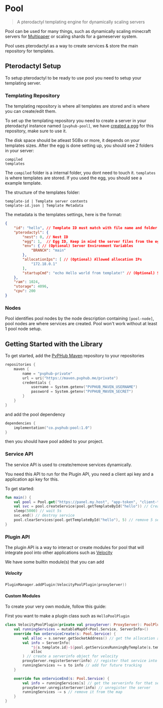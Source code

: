 # Pool
> A pterodactyl templating engine for dynamically scaling servers

Pool can be used for many things, such as dynamically scaling minecraft servers for [Multipaper](https://multipaper.io) or scaling shards for a gameserver system.

Pool uses pterodactyl as a way to create services & store the main repository for templates.


## Pterodactyl Setup

To setup pterodactyl to be ready to use pool you need to setup your templating server.

### Templating Repository

The templating repository is where all templates are stored and is where you can create/edit them.

To set up the templating repository you need to create a server in your pterodactyl instance named `[pvphub-pool]`, we have [created a egg](https://raw.githubusercontent.com/PvPHubLLC/pooldt/main/egg.json) for this repository, make sure to use it.

The disk space should be atleast 5GBs or more, it depends on your templates sizes.
After the egg is done setting up, you should see 2 folders in your server:
```
compiled
templates
```
The `compiled` folder is a internal folder, you dont need to touch it. `templates` is where templates are stored. If you used the  egg, you should see a example template.

The structure of the templates folder:
```
template-id | Template server contents
template-id.json | Template Metadata
```

The metadata is the templates settings, here is the format:
```json
{
    "id": "hello", // Template ID must match with file name and folder name
    "pterodactyl": {
        "nest": 0, // Nest ID
        "egg": 1,  // Egg ID, Keep in mind the server files from the egg will still be there.
        "env": { // (Optional) Server Environment Variables 
            "BRANCH": "main"
        },
        "allocationIps": [ // (Optional) Allowed allocation IPs
            "172.18.0.1"
        ],
        "startupCmd": "echo Hello world from template!" // (Optional) Startup Command
    },
    "ram": 1024,
    "storage": 4096,
    "cpu": 200
}
```

### Nodes

Pool identifies pool nodes by the node description containing `[pool-node]`, pool nodes are where services are created.
Pool won't work without at least 1 pool node setup.

## Getting Started with the Library

To get started, add the [PvPHub Maven](https://maven.pvphub.me/private) repository to your repositories
```kts
repositories {
    maven {
        name = "pvphub-private"
        url = uri("https://maven.pvphub.me/private")
        credentials {
            username = System.getenv("PVPHUB_MAVEN_USERNAME")
            password = System.getenv("PVPHUB_MAVEN_SECRET")
        }
    }
} 
```
and add the pool dependency
```kts
dependencies {
    implementation("co.pvphub:pool:1.0")
}
```
then you should have pool added to your project.

### Service API
The service API is used to create/remove services dynamically.

You need this API to run for the Plugin API, you need a client api key and a application api key for this.

To get started:
```kt
fun main() {
    val pool = Pool.get("https://panel.my.host", "app-token", "client-token") // Initialize pool
    val svc = pool.createService(pool.getTemplateById("hello")) // Create a service via the template "hello"
    sleep(5000) // wait 5s
    svc.end() // destroy service
    pool.clearServices(pool.getTemplateById("hello"), 5) // remove 5 services that are currently running "hello" as a template
}
```

### Plugin API

The plugin API is a way to interact or create modules for pool 
that will integrate pool into other applications such as [Velocity](https://velocitypowered.com)

We have some builtin module(s) that you can add

##### Velocity
```kt
PluginManager.addPlugin(VelocityPoolPlugin(proxyServer))
```

#### Custom Modules
To create your very own module, follow this guide:

First you want to make a plugin class such as ``HelloPoolPlugin``
```kt
class VelocityPoolPlugin(private val proxyServer: ProxyServer): PoolPlugin() {
    val runningServices = mutableMapOf<Pool.Service, ServerInfo>()
    override fun onServiceCreate(s: Pool.Service) {
        val alloc = s.server.getSocketAddress() // get the allocation address
        val info = ServerInfo(
            "${s.template.id}-${pool.getServicesRunningByTemplate(s.template).size + 1}",
            alloc
        ) // create a serverinfo object for velocity
        proxyServer.registerServer(info) // register that service into velocity
        runningServices += s to info // add for future tracking
    }

    override fun onServiceEnd(s: Pool.Service) {
        val info = runningServices[s] // get the serverinfo for that service
        proxyServer.unregisterServer(info) // unregister the server
        runningServices -= s // remove it from the map
    }
}
```
